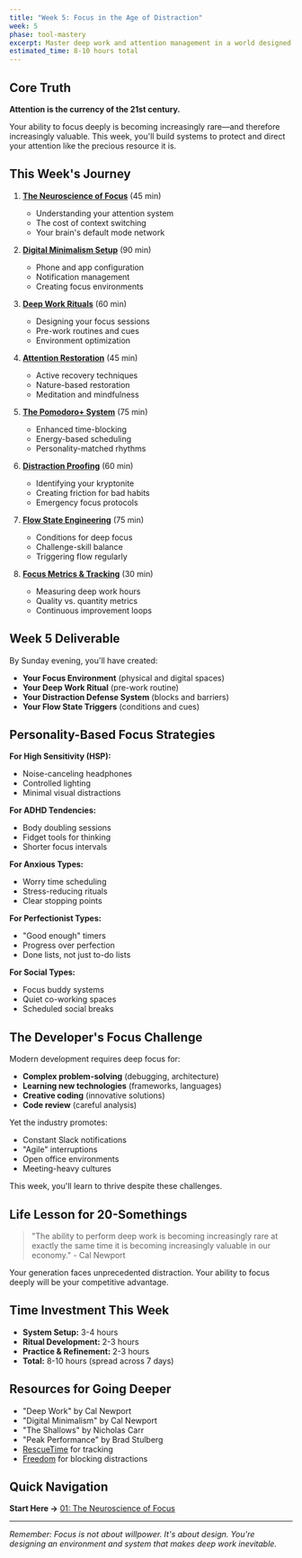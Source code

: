 ```yaml
---
title: "Week 5: Focus in the Age of Distraction"
week: 5
phase: tool-mastery
excerpt: Master deep work and attention management in a world designed to scatter your focus.
estimated_time: 8-10 hours total
---
```


## Core Truth

**Attention is the currency of the 21st century.**

Your ability to focus deeply is becoming increasingly rare—and therefore increasingly valuable. This week, you'll build systems to protect and direct your attention like the precious resource it is.

## This Week's Journey

1. [**The Neuroscience of Focus**](./01-focus-neuroscience) (45 min)
   - Understanding your attention system
   - The cost of context switching
   - Your brain's default mode network

2. [**Digital Minimalism Setup**](./02-digital-minimalism) (90 min)
   - Phone and app configuration
   - Notification management
   - Creating focus environments

3. [**Deep Work Rituals**](./03-deep-work-rituals) (60 min)
   - Designing your focus sessions
   - Pre-work routines and cues
   - Environment optimization

4. [**Attention Restoration**](./04-attention-restoration) (45 min)
   - Active recovery techniques
   - Nature-based restoration
   - Meditation and mindfulness

5. [**The Pomodoro+ System**](./05-pomodoro-plus) (75 min)
   - Enhanced time-blocking
   - Energy-based scheduling
   - Personality-matched rhythms

6. [**Distraction Proofing**](./06-distraction-proofing) (60 min)
   - Identifying your kryptonite
   - Creating friction for bad habits
   - Emergency focus protocols

7. [**Flow State Engineering**](./07-flow-state) (75 min)
   - Conditions for deep focus
   - Challenge-skill balance
   - Triggering flow regularly

8. [**Focus Metrics & Tracking**](./08-focus-tracking) (30 min)
   - Measuring deep work hours
   - Quality vs. quantity metrics
   - Continuous improvement loops

## Week 5 Deliverable

By Sunday evening, you'll have created:

- **Your Focus Environment** (physical and digital spaces)
- **Your Deep Work Ritual** (pre-work routine)
- **Your Distraction Defense System** (blocks and barriers)
- **Your Flow State Triggers** (conditions and cues)

## Personality-Based Focus Strategies

**For High Sensitivity (HSP):**

- Noise-canceling headphones
- Controlled lighting
- Minimal visual distractions

**For ADHD Tendencies:**

- Body doubling sessions
- Fidget tools for thinking
- Shorter focus intervals

**For Anxious Types:**

- Worry time scheduling
- Stress-reducing rituals
- Clear stopping points

**For Perfectionist Types:**

- "Good enough" timers
- Progress over perfection
- Done lists, not just to-do lists

**For Social Types:**

- Focus buddy systems
- Quiet co-working spaces
- Scheduled social breaks

## The Developer's Focus Challenge

Modern development requires deep focus for:

- **Complex problem-solving** (debugging, architecture)
- **Learning new technologies** (frameworks, languages)
- **Creative coding** (innovative solutions)
- **Code review** (careful analysis)

Yet the industry promotes:

- Constant Slack notifications
- "Agile" interruptions
- Open office environments
- Meeting-heavy cultures

This week, you'll learn to thrive despite these challenges.

## Life Lesson for 20-Somethings

> "The ability to perform deep work is becoming increasingly rare at exactly the same time it is becoming increasingly valuable in our economy." - Cal Newport

Your generation faces unprecedented distraction. Your ability to focus deeply will be your competitive advantage.

## Time Investment This Week

- **System Setup:** 3-4 hours
- **Ritual Development:** 2-3 hours
- **Practice & Refinement:** 2-3 hours
- **Total:** 8-10 hours (spread across 7 days)

## Resources for Going Deeper

- "Deep Work" by Cal Newport
- "Digital Minimalism" by Cal Newport
- "The Shallows" by Nicholas Carr
- "Peak Performance" by Brad Stulberg
- [RescueTime](https://www.rescuetime.com/) for tracking
- [Freedom](https://freedom.to/) for blocking distractions

## Quick Navigation

**Start Here →** [01: The Neuroscience of Focus](./01-focus-neuroscience)

---

_Remember: Focus is not about willpower. It's about design. You're designing an environment and system that makes deep work inevitable._
